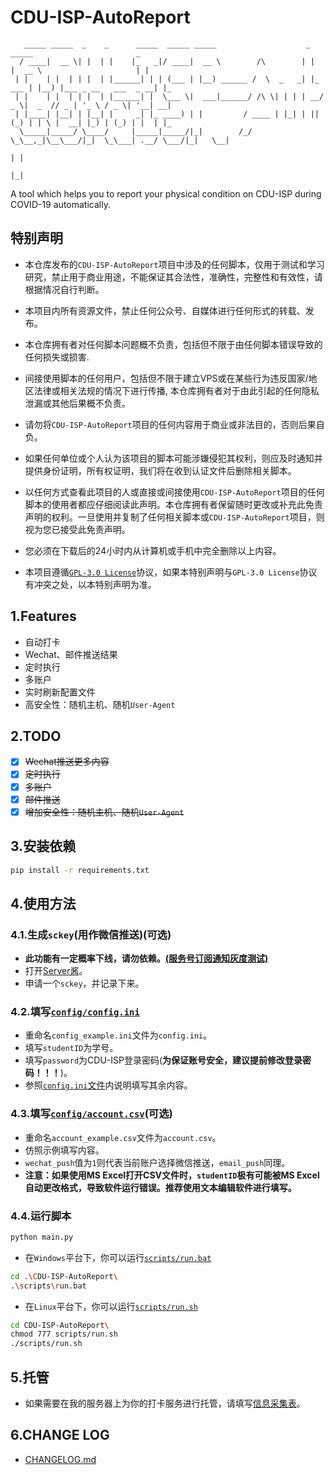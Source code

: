 # CDU-ISP-AutoReport

```?
   _____ _____  _    _      _____  _____ _____                    _        _____                       _   
  / ____|  __ \| |  | |    |_   _|/ ____|  __ \        /\        | |      |  __ \                     | |  
 | |    | |  | | |  | |______| | | (___ | |__) ______ /  \  _   _| |_ ___ | |__) |___ _ __   ___  _ __| |_ 
 | |    | |  | | |  | |______| |  \___ \|  ___|______/ /\ \| | | | __/ _ \|  _  // _ | '_ \ / _ \| '__| __|
 | |____| |__| | |__| |     _| |_ ____) | |         / ____ | |_| | || (_) | | \ |  __| |_) | (_) | |  | |_ 
  \_____|_____/ \____/     |_____|_____/|_|        /_/    \_\__,_|\__\___/|_|  \_\___| .__/ \___/|_|   \__|
                                                                                     | |                   
                                                                                     |_|                   
```

A tool which helps you to report your physical condition on CDU-ISP during COVID-19 automatically.

## 特别声明

- 本仓库发布的`CDU-ISP-AutoReport`项目中涉及的任何脚本，仅用于测试和学习研究，禁止用于商业用途，不能保证其合法性，准确性，完整性和有效性，请根据情况自行判断。

- 本项目内所有资源文件，禁止任何公众号、自媒体进行任何形式的转载、发布。

- 本仓库拥有者对任何脚本问题概不负责，包括但不限于由任何脚本错误导致的任何损失或损害.

- 间接使用脚本的任何用户，包括但不限于建立VPS或在某些行为违反国家/地区法律或相关法规的情况下进行传播, 本仓库拥有者对于由此引起的任何隐私泄漏或其他后果概不负责。

- 请勿将`CDU-ISP-AutoReport`项目的任何内容用于商业或非法目的，否则后果自负。

- 如果任何单位或个人认为该项目的脚本可能涉嫌侵犯其权利，则应及时通知并提供身份证明，所有权证明，我们将在收到认证文件后删除相关脚本。

- 以任何方式查看此项目的人或直接或间接使用`CDU-ISP-AutoReport`项目的任何脚本的使用者都应仔细阅读此声明。本仓库拥有者保留随时更改或补充此免责声明的权利。一旦使用并复制了任何相关脚本或`CDU-ISP-AutoReport`项目，则视为您已接受此免责声明。
  
- 您必须在下载后的24小时内从计算机或手机中完全删除以上内容。

- 本项目遵循[`GPL-3.0 License`](LICENSE)协议，如果本特别声明与`GPL-3.0 License`协议有冲突之处，以本特别声明为准。

## 1.Features

- 自动打卡
- Wechat、邮件推送结果
- 定时执行
- 多账户
- 实时刷新配置文件
- 高安全性：随机主机、随机`User-Agent`

## 2.TODO

- [X] ~~Wechat推送更多内容~~
- [X] ~~定时执行~~
- [X] ~~多账户~~
- [X] ~~邮件推送~~
- [X] ~~增加安全性：随机主机、随机`User-Agent`~~

## 3.安装依赖

```bash
pip install -r requirements.txt
```

## 4.使用方法

### 4.1.生成`sckey`(用作微信推送)(可选)

- **此功能有一定概率下线，请勿依赖。[(服务号订阅通知灰度测试)](https://developers.weixin.qq.com/community/develop/doc/000a4e1df800d82acb9b7fb5e5b001)**
- 打开[Server酱](https://benjiah.gitee.io/redirect/serversauce)。
- 申请一个`sckey`，并记录下来。

### 4.2.填写[`config/config.ini`](config/config_example.ini)

- 重命名`config_example.ini`文件为`config.ini`。
- 填写`studentID`为学号。
- 填写`password`为CDU-ISP登录密码(**为保证账号安全，建议提前修改登录密码！！！**)。
- 参照[`config.ini`文件](config/config_example.ini)内说明填写其余内容。

### 4.3.填写[`config/account.csv`](config/account_example.csv)(可选)

- 重命名`account_example.csv`文件为`account.csv`。
- 仿照示例填写内容。
- `wechat_push`值为`1`则代表当前账户选择微信推送，`email_push`同理。
- **注意：如果使用MS Excel打开CSV文件时，`studentID`极有可能被MS Excel自动更改格式，导致软件运行错误。推荐使用文本编辑软件进行填写。**

### 4.4.运行脚本

```bash
python main.py
```

- 在`Windows`平台下，你可以运行[`scripts/run.bat`](scripts/run.bat)

```bash
cd .\CDU-ISP-AutoReport\
.\scripts\run.bat 
```

- 在`Linux`平台下，你可以运行[`scripts/run.sh`](scripts/run.sh)

```bash
cd CDU-ISP-AutoReport\
chmod 777 scripts/run.sh
./scripts/run.sh
```

## 5.托管

- 如果需要在我的服务器上为你的打卡服务进行托管，请填写[信息采集表](https://benjiah.gitee.io/redirect/cdu-isp-wjx)。

## 6.CHANGE LOG

- [CHANGELOG.md](CHANGELOG.md)
